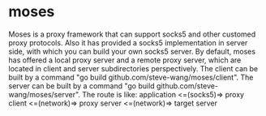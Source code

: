 moses
=====

Moses is a proxy framework that can support socks5 and other customed proxy protocols.
Also it has provided a socks5 implementation in server side, with which you can build your own socks5 server.
By default, moses has offered a local proxy server and a remote proxy server, which are located in client and server subdirectories perspectively.
The client can be built by a command "go build github.com/steve-wang/moses/client".
The server can be built by a command "go build github.com/steve-wang/moses/server".
The route is like:
application <=(socks5)=> proxy client <=(network)=> proxy server <=(network)=> target server
